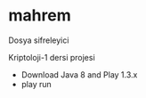 # mahrem
Dosya sifreleyici

Kriptoloji-1 dersi projesi

* Download Java 8 and Play 1.3.x
* play run
